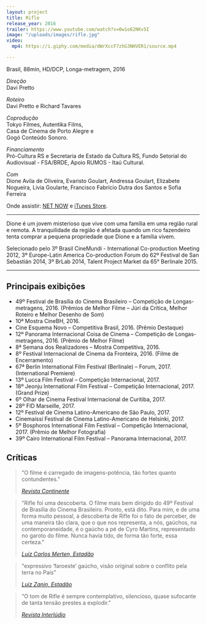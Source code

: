 ```yaml
---
layout: project
title: Rifle
release_year: 2016
trailer: https://www.youtube.com/watch?v=0w1o62NKv5I
image: "/uploads/images/rifle.jpg"
video:
  mp4: https://i.giphy.com/media/dWrXccF7zhG3NHVER1/source.mp4

---
```

Brasil, 88min, HD/DCP, Longa-metragem, 2016

_Direção_  
Davi Pretto

_Roteiro_  
Davi Pretto e Richard Tavares

_Coprodução_  
Tokyo Filmes, Autentika Films,  
Casa de Cinema de Porto Alegre e  
Gogó Conteúdo Sonoro.

_Financiamento_  
Pró-Cultura RS e Secretaria de Estado da Cultura RS, Fundo Setorial do Audiovisual - FSA/BRDE, Apoio RUMOS - Itaú Cultural.

_Com_  
Dione Avila de Oliveira, Evaristo Goulart, Andressa Goulart, Elizabete Nogueira, Livia Goularte, Francisco Fabrício Dutra dos Santos e Sofia Ferreira

Onde assistir: [NET NOW](https://www.nowonline.com.br/filme/rifle/93719) e [iTunes Store](https://itunes.apple.com/br/movie/rifle/id1364693822?l=en&ign-mpt=uo%3D4).

***

Dione é um jovem misterioso que vive com uma família em uma região rural e remota. A tranquilidade da região é afetada quando um rico fazendeiro tenta comprar a pequena propriedade que Dione e a família vivem.

Selecionado pelo 3º Brasil CineMundi - International Co-production Meeting 2012, 3º Europe-Latin America Co-production Forum do 62º Festival de San Sebastián 2014, 3º BrLab 2014, Talent Project Market da 65° Berlinale 2015.

***

## Principais exibições

* 49º Festival de Brasília do Cinema Brasileiro – Competição de Longas-metragens, 2016. (Prêmios de Melhor Filme – Júri da Crítica, Melhor Roteiro e Melhor Desenho de Som)
* 10ª Mostra CineBH, 2016.
* Cine Esquema Novo – Competitiva Brasil, 2016. (Prêmio Destaque)
* 12º Panorama Internacional Coisa de Cinema – Competição de Longas-metragens, 2016. (Prêmio de Melhor Filme)
* 8ª Semana dos Realizadores – Mostra Competitiva, 2016.
* 8º Festival Internacional de Cinema da Fronteira, 2016. (Filme de Encerramento)
* 67ª Berlin International Film Festival (Berlinale) – Forum, 2017. (International Premiere)
* 13º Lucca Film Festival – Competição Internacional, 2017.
* 18º Jeonju International Film Festival – Competição Internacional, 2017. (Grand Prize)
* 6º Olhar de Cinema Festival Internacional de Curitiba, 2017.
* 28º FID Marseille, 2017.
* 12º Festival de Cinema Latino-Americano de São Paulo, 2017.
* Cinemaissí Festival de Cinema Latino-Americano de Helsinki, 2017.
* 5º Bosphoros International Film Festival – Competição Internacional, 2017.  (Prêmio de Melhor Fotografia)
* 39º Cairo International Film Festival – Panorama Internacional, 2017.

## Críticas

> "O filme é carregado de imagens-potência, tão fortes quanto contundentes."
>
> [_Revista Continente_](http://www.revistacontinente.com.br/festival-de-brasilia-2016/19707-a-resist%C3%AAncia-a-partir-da-paisagem.html)

> "Rifle foi uma descoberta. O filme mais bem dirigido do 49º Festival de Brasília do Cinema Brasileiro. Pronto, está dito. Para mim, e de uma forma muito pessoal, a descoberta de Rifle foi o fato de perceber, de uma maneira tão clara, que o que nos representa, a nós, gaúchos, na contemporaneidade, é o gaúcho a pé de Cyro Martins, representado no garoto do filme. Nunca havia tido, de forma tão forte, essa certeza."
>
> [_Luiz Carlos Merten, Estadão_](http://cultura.estadao.com.br/blogs/luiz-carlos-merten/soltando-o-verbo/)

> "expressivo ‘faroeste’ gaúcho, visão original sobre o conflito pela terra no País"
>
> [_Luiz Zanin, Estadão_](http://cultura.estadao.com.br/blogs/luiz-zanin/brasilia-2016-um-balanco-final/)

> "O tom de Rifle é sempre contemplativo, silencioso, quase sufocante de tanta tensão prestes a explodir."
>
> [_Revista Interlúdio_](http://www.revistainterludio.com.br/?p=9834)